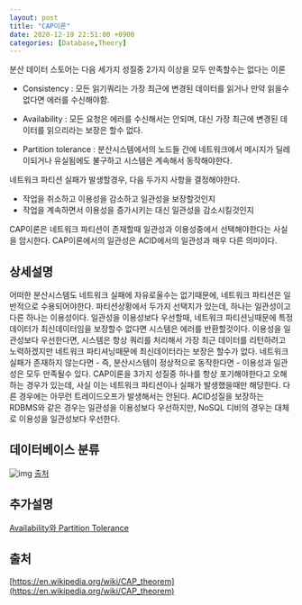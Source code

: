 ```yaml
---
layout: post
title: "CAP이론"
date: 2020-12-19 22:51:00 +0900
categories: [Database,Theory]
---
```


분산 데이터 스토어는 다음 세가지 성질중 2가지 이상을 모두 만족할수는 없다는 이론

- Consistency : 모든 읽기쿼리는 가장 최근에 변경된 데이터를 읽거나 만약 읽을수 없다면 에러를 수신해야함.

- Availability : 모든 요청은 에러를 수신해서는 안되며, 대신 가장 최근에 변경된 데이터를 읽으리라는 보장은 할수 없다.

- Partition tolerance : 분산시스템에서의 노드들 간에 네트워크에서 메시지가 딜레이되거나 유실됨에도 불구하고 시스템은 계속해서 동작해야한다.

네트워크 파티션 실패가 발생할경우, 다음 두가지 사항을 결정해야한다.

- 작업을 취소하고 이용성을 감소하고 일관성을 보장할것인지
- 작업을 계속하면서 이용성을 증가시키는 대신 일관성을 감소시킬것인지

CAP이론은 네트워크 파티션이 존재할때 일관성과 이용성중에서 선택해야한다는 사실을 암시한다.
CAP이론에서의 일관성은 ACID에서의 일관성과 매우 다른 의미이다.

## 상세설명

어떠한 분산시스템도 네트워크 실패에 자유로울수는 없기때문에, 네트워크 파티션은 일반적으로 수용되어야한다. 파티션상황에서 두가지 선택지가 있는데, 하나는 일관성이고 다른 하나는 이용성이다. 일관성을 이용성보다 우선할때, 네트워크 파티션닝때문에 특정 데이터가 최신데이터임을 보장할수 없다면 시스템은 에러를 반환할것이다. 이용성을 일관성보다 우선한다면, 시스템은 항상 쿼리를 처리해서 가장 최근 데이터를 리턴하려고 노력하겠지만 네트워크 파티셔닝때문에 최신데이터라는 보장은 할수가 없다.
네트워크 실패가 존재하지 않는다면 - 즉, 분산시스템이 정상적으로 동작한다면 - 이용성과 일관성은 모두 만족될수 있다.
CAP이론을 3가지 성질중 하나를 항상 포기해야한다고 오해하는 경우가 있는데, 사실 이는 네트워크 파티션이나 실패가 발생했을때만 해당한다. 다른 경우에는 아무런 트레이드오프가 발생해서는 안된다.
ACID성질을 보장하는 RDBMS와 같은 경우는 일관성을 이용성보다 우선하지만, NoSQL 디비의 경우는 대체로 이용성을 일관성보다 우선한다. 

## 데이터베이스 분류
![img](https://www.researchgate.net/profile/Dumindu_Samaraweera/publication/334554423/figure/fig1/AS:804849360855040@1568902449714/Database-Systems-according-to-the-CAP-Theorem.png)
[출처](https://www.researchgate.net/profile/Dumindu_Samaraweera/publication/334554423/figure/fig1/AS:804849360855040@1568902449714/Database-Systems-according-to-the-CAP-Theorem.png)

## 추가설명
[Availability와 Partition Tolerance](https://stackoverflow.com/a/12347673)

## 출처

[https://en.wikipedia.org/wiki/CAP_theorem](https://en.wikipedia.org/wiki/CAP_theorem)